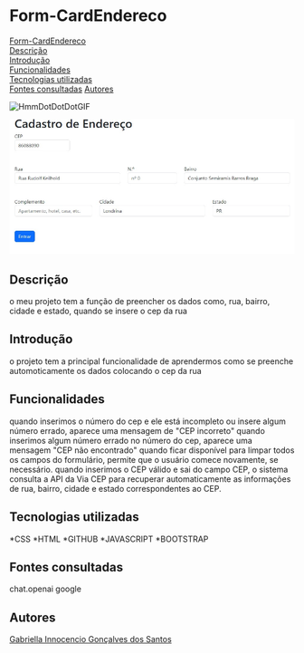 # Form-CardEndereco

[Form-CardEndereco](#form-cardendereco)  
[Descrição](#descri%C3%A7%C3%A3o)  
[Introdução](#introdu%C3%A7%C3%A3o)  
[Funcionalidades](#funcionalidades)  
[Tecnologias utilizadas](#tecnologias-utilizadas)  
[Fontes consultadas](#fontes-consultadas) 
[Autores](#autores)

![HmmDotDotDotGIF](https://github.com/gaabriellasantoos/Form-CardEndereco/assets/127869497/a3c504cf-1595-4538-9b4c-5d6b4aa4cf5f)



![capa de endereço](img/cadendereco.png)


## Descrição
o meu projeto tem a função de preencher os dados como, rua, bairro, cidade e estado, quando se insere o cep da rua 
## Introdução
o projeto tem a principal funcionalidade de aprendermos como se preenche automoticamente os dados colocando o cep da rua

## Funcionalidades
quando inserimos o número do cep e ele está incompleto ou insere algum número errado, aparece uma mensagem de "CEP incorreto"
 quando inserimos algum número errado no número do cep, aparece uma mensagem "CEP não encontrado"
 quando ficar disponível para limpar todos os campos do formulário, permite que o usuário comece novamente, se necessário.
 quando inserimos o CEP válido e sai do campo CEP, o sistema consulta a API da Via CEP para recuperar automaticamente as informações de rua, bairro, cidade e estado correspondentes ao CEP.

## Tecnologias utilizadas
*CSS
*HTML
*GITHUB
*JAVASCRIPT
*BOOTSTRAP
## Fontes consultadas
chat.openai google
## Autores
[Gabriella Innocencio Gonçalves dos Santos](https://github.com/gaabriellasantoos)
